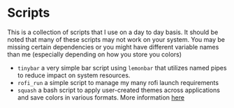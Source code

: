 # Scripts

This is a collection of scripts that I use on a day to day basis. 
It should be noted that many of these scripts may not work on your system. 
You may be missing certain dependencies or you might have different variable
names than me (especially depending on how you store you colors)

* `tinybar` a very simple bar script using `lemonbar` that utilizes named pipes to reduce
impact on system resources.
* `rofi_run` a simple script to manage my many rofi launch requirements
* `squash` a bash script to apply user-created themes across applications
  and save colors in various formats. More information [here](https://github.com/JLErivn/squash)
